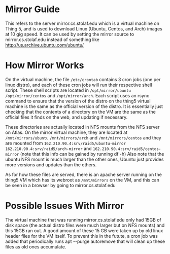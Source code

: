 # Mirror Guide

This refers to the server mirror.cs.stolaf.edu which is a virtual machine on Thing 5, and is used to download Linux (Ubuntu, Centos, and Arch) images at 10 gig speed. It can be used by setting the mirror source to mirror.cs.stolaf.edu instead of something like http://us.archive.ubuntu.com/ubuntu/

# How Mirror Works

On the virtual machine, the file `/etc/crontab` contains 3 cron jobs (one per linux distro), and each of these cron jobs will run their respective shell script. These shell scripts are located in `/opt/mirror/ubuntu` `/opt/mirror/centos` and `/opt/mirror/arch`. Each script uses an rsync command to ensure that the version of the distro on the thing5 virtual machine is the same as the official version of the distro. It is essentially just checking that the contents of a directory on the VM are the same as the official files it finds on the web, and updating if necessary.

These directories are actually located in NFS mounts from the NFS server on Atlas. On the mirror virtual machine, they are located at `/mnt/mirrors/ubuntu` `/mnt/mirrors/arch` and `/mnt/mirrors/centos` and they are mounted from `162.210.90.4:srv/raid5/ubuntu-mirror` `162.210.90.4:srv/raid5/arch-mirror` and `162.210.90.4:srv/raid5/centos-mirror`  (note that this info can be gained by running df -h) Also note that the ubuntu NFS mount is much larger than the other ones, Ubuntu just provides more versions and updates than the others. 

As for how these files are served, there is an apache server running on the thing5 VM which has its webroot as `/mnt/mirrors` on the VM, and this can be seen in a browser by going to mirror.cs.stolaf.edu

# Possible Issues With Mirror

The virtual machine that was running mirror.cs.stolaf.edu only had 15GB of disk space (the actual distro files were much larger but on NFS mounts) and this 15GB ran out. A good amount of these 15 GB were taken up by old linux header files for the VM itself. To prevent this in the futute, a cron job was added that periodically runs apt --purge autoremove that will clean up these files as old ones accumulate.